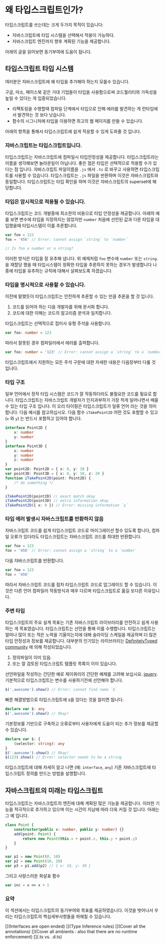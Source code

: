 # 왜 타입스크립트인가?

타입스크립트를 쓰는데는 크게 두가지 목적이 있습니다:

-   자바스크립트에 타입 시스템을 선택해서 적용이 가능하다.
-   자바스크립트 엔진까지 향후 계획된 기능을 제공합니다.

아래의 글을 읽어보면 동기부여에 도움이 됩니다.

## 타입스크립트 타입 시스템

여러분은 자바스크립트에 왜 타입을 추가해야 하는지 모를수 있습니다.

구글, 마소, 페이스북 같은 거대 기업들이 타입을 사용함으로써 코드퀄리티와 가독성을 높일 수 있다는 게 입증되었습니다.

-   리팩토링을 수행할때 컴파일 단계에서 타입으로 인해 에러를 발견하는 게 런타임에서 발견하는 것 보다 낫습니다.
-   함수의 시그니처에 타입을 이용하면 최고의 웹 페이지를 만들 수 있습니다.

아래의 항목을 통해서 타입스크립트에 쉽게 적응할 수 있게 도와줄 것 입니다.

### 자바스크립트는 타입스크립트입니다.

타입스크립트는 자바스크립트에 컴파일시 타입안정성을 제공합니다. 타입스크립트라는 이름을 생각해보면 놀라운일이 아닙니다. 좋은 점은 타입은 선택적으로 적용할 수가 있다는 점 입니다. 자바스크립트 파일이름을 `.js` 에서 `.ts` 로 바꾸고 사용하면 타입스크립트를 사용할 수 있습니다. 타입스크립트는 `.js` 파일을 반환하며 이것은 자바스크립트와 동일합니다. 타입스크립트는 타입 확인을 하며 이것은 자바스크립트의 superset에 해당합니다.

### 타입은 암시적으로 적용될 수 있습니다.

타입스크립트는 코드 개발중에 최소한의 비용으로 타입 안정성을 제공합니다. 아래의 예를 보면 변수에 타입을 지정하지는 않았지만 `number` 처음에 선언된 값과 다른 타입을 대입했을때 타입시스템이 이를 추론합니다.

```ts
var foo = 123
foo = '456' // Error: cannot assign `string` to `number`

// Is foo a number or a string?
```

이러한 방식은 타입을 잘 유추해 냅니다. 위 예제처럼 `foo` 변수에 `number` 또는 `string`. 을 재할당 했을 때 타입시스템이 정확한 타입을 추론하지 못하는 경우가 발생합니다 나중에 타입을 유추하는 규칙에 대해서 살펴보도록 하겠습니다.

### 타입을 명시적으로 사용할 수 있습니다.

이전에 말했듯이 타입스크립트는 안전하게 추론할 수 있는 만큼 추론을 할 것 입니다.

1. 코드를 읽어야 하는 다음 개발자를 위해 문서화 합니다.
2. 코드에 대한 이해는 코드의 알고리즘 분석과 일치합니다.

타입스크립트는 선택적으로 접미사 유형 주석을 사용합니다.

```ts
var foo: number = 123
```

따라서 잘못된 경우 컴파일러에서 에러를 출력합니다.

```ts
var foo: number = '123' // Error: cannot assign a `string` to a `number`
```

타입스크립트에서 지원하는 모든 주석 구문에 대한 자세한 내용은 다음장부터 다룰 것 입니다.

### 타입 구조

일부 언어에서 정적 타입 시스템은 코드가 잘 작동하더라도 불필요한 코드를 필요로 합니다. 타입스크립트는 자바스크립트 개발자가 인지과부하가 가장 적게 일어나면서 배울수 있는 타입 구조 입니다. 이 오리 타이핑은 타입스크립트가 일류 언어 라는 것을 의미합니다. 다음 예시를 참고하십시오. 다음 함수 `iTakePoint2D` 어떤 것도 포함할 수 있고 (`x` 와 `y`) 는 반드시 포함하고 있어야 합니다.

```ts
interface Point2D {
    x: number
    y: number
}
interface Point3D {
    x: number
    y: number
    z: number
}
var point2D: Point2D = { x: 0, y: 10 }
var point3D: Point3D = { x: 0, y: 10, z: 20 }
function iTakePoint2D(point: Point2D) {
    /* do something */
}

iTakePoint2D(point2D) // exact match okay
iTakePoint2D(point3D) // extra information okay
iTakePoint2D({ x: 0 }) // Error: missing information `y`
```

### 타입 에러 발생시 자바스크립트를 반환하지 않음

자바스크립트 코드를 쉽게 타입스크립트 코드로 마이그레이션 할수 있도록 합니다, 컴파일 오류가 있더라도 타입스크립트는 자바스크립트 코드를 최대한 반환합니다.

```ts
var foo = 123
foo = '456' // Error: cannot assign a `string` to a `number`
```

다음 자바스크립트를 반환합니다.

```ts
var foo = 123
foo = '456'
```

따라서 자바스크립트 코드를 점차 타입스크립트 코드로 업그레이드 할 수 있습니다. 이것은 다른 언어 컴파일러 작동방식과 매우 다르며 타입스크립트로 옮길 또다른 이유입니다.

### 주변 타입

타입스크립트의 주요 설계 목표는 기존 자바스크립트 라이브러리를 안전하고 쉽게 사용하는 게 목표였습니다. 타입스크립트는 선언을 통해 이를 수행합니다. 타입스크립트는 얼마나 많이 또는 적은 노력을 기울이는지에 대해 슬라이딩 스케일을 제공하며 더 많은 타입 안정성과 정보를 제공합니다. 대부분의 인기있는 라이브러리는 [DefinitelyTyped community](https://github.com/borisyankov/DefinitelyTyped) 에 의해 작성되었습니다.

1. 정의파일이 이미 있음.
2. 또는 잘 검토된 타입스크립트 템플릿 목록이 이미 있습니다.

선언파일을 작성하는 간단한 예로 제이쿼리의 간단한 예제를 고려해 보십시요. [jquery](https://jquery.com/). 기본적으로 타입스크립트는 변수를 사용하기전에 선언해야 합니다.

```ts
$('.awesome').show() // Error: cannot find name `$`
```

빠른 해결방법으로 타입스크립트에 `$`을 있다는 것을 알리면 됩니다.

```ts
declare var $: any
$('.awesome').show() // Okay!
```

기본정보를 기반으로 구축하고 오류로부터 사용자에게 도움이 되는 추가 정보를 제공할 수 있습니다.

```ts
declare var $: {
    (selector: string): any
}
$('.awesome').show() // Okay!
$(123).show() // Error: selector needs to be a string
```

타입스크립트에 대해 자세히 알고 나면 (예: `interface`, `any`) 기존 자바스크립트에 타입스크립트 정의를 만드는 방법을 설명합니다.

## 자바스크립트의 미래는 타입스크립트

타입스크립트는 자바스크립트의 엔진에 대해 계획된 많은 기능을 제공합니다. 이러한 기능을 적극적으로 추가하고 있으며 이는 시간이 지남에 따라 더욱
커질 것 입니다. 아래는 그 예 입니다.

```ts
class Point {
    constructor(public x: number, public y: number) {}
    add(point: Point) {
        return new Point(this.x + point.x, this.y + point.y)
    }
}

var p1 = new Point(0, 10)
var p2 = new Point(10, 20)
var p3 = p1.add(p2) // { x: 10, y: 30 }
```

그리고 사랑스러운 화살표 함수

```ts
var inc = x => x + 1
```

### 요약

이 섹션에서는 타입스크립트의 동기부여와 목표를 제공하였습니다.
이것을 벗어나서 우리는 타입스크립트의 핵심세부사항들을 파헤칠 수 있습니다.

[](Interfaces are open ended)
[](Type Inference rules)
[](Cover all the annotations)
[](Cover all ambients : also that there are no runtime enforcement)
[](.ts vs. .d.ts)
